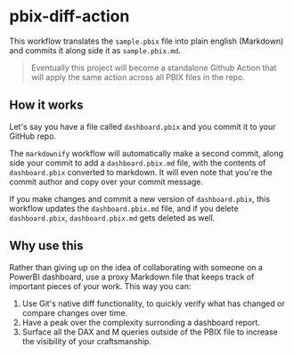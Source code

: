 # pbix-diff-action
This workflow translates the `sample.pbix` file into plain english (Markdown) and commits it along side it as `sample.pbix.md`. 
>Eventually this project will become a standalone Github Action that will apply the same action across all PBIX files in the repo.
## How it works

Let's say you have a file called `dashboard.pbix` and you commit it to your GitHub repo.

The `markdownify` workflow will automatically make a second commit, along side your commit to add a `dashboard.pbix.md` file, with the contents of `dashboard.pbix` converted to markdown. It will even note that you're the commit author and copy over your commit message.

If you make changes and commit a new version of `dashboard.pbix`, this workflow updates the `dashboard.pbix.md` file, and if you delete `dashboard.pbix`, `dashboard.pbix.md` gets deleted as well.

## Why use this

Rather than giving up on the idea of collaborating with someone on a PowerBI dashboard, use a proxy Markdown file that keeps track of important pieces of your work. This way you can:

1. Use Git's native diff functionality, to quickly verify what has changed or compare changes over time.
2. Have a peak over the complexity surronding a dashboard report.
3. Surface all the DAX and M queries outside of the PBIX file to increase the visibility of your craftsmanship.  
